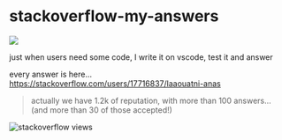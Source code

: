 # stackoverflow-my-answers

<img src="https://stackoverflow-card.vercel.app/?userID=17716837&theme=stackoverflow-light"></img>

just when users need some code, I write it on vscode, test it and answer

every answer is here... <https://stackoverflow.com/users/17716837/laaouatni-anas>

> actually we have 1.2k of reputation, with more than 100 answers... (and more than 30 of those accepted!)

![stackoverflow views](https://visitor-badge.glitch.me/badge?page_id=stackoverflow-my-answers)
